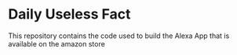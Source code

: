 # Daily Useless Fact
This repository contains the code used to build the Alexa App that is available on the amazon store
